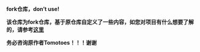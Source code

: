 **fork仓库，don’t use!**

**该仓库为fork仓库，基于原仓库自定义了一些内容，如您对项目有什么想要了解的，请参考[这里](https://github.com/Tomotoes/HomePage)**

**务必咨询原作者Tomotoes！！！谢谢**